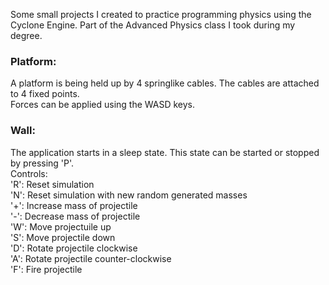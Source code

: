 Some small projects I created to practice programming physics using the Cyclone Engine. Part of the Advanced Physics class I took during my degree.


### Platform:
A platform is being held up by 4 springlike cables. The cables are attached to 4 fixed points.\
Forces can be applied using the WASD keys.

### Wall:
The application starts in a sleep state. This state can be started or stopped by pressing 'P'.\
	Controls:\
	'R': Reset simulation\
	'N': Reset simulation with new random generated masses\
	'+': Increase mass of projectile\
	'-': Decrease mass of projectile\
	'W': Move projectuile up\
	'S': Move projectile down\
	'D': Rotate projectile clockwise\
	'A': Rotate projectile counter-clockwise\
	'F': Fire projectile
